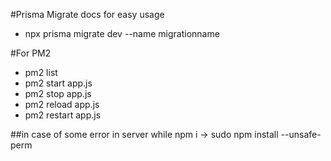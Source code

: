 #Prisma Migrate docs for easy usage

- npx prisma migrate dev --name migrationname

#For PM2

- pm2 list
- pm2 start app.js
- pm2 stop app.js
- pm2 reload app.js
- pm2 restart app.js

##in case of some error in server while npm i -> sudo npm install --unsafe-perm

